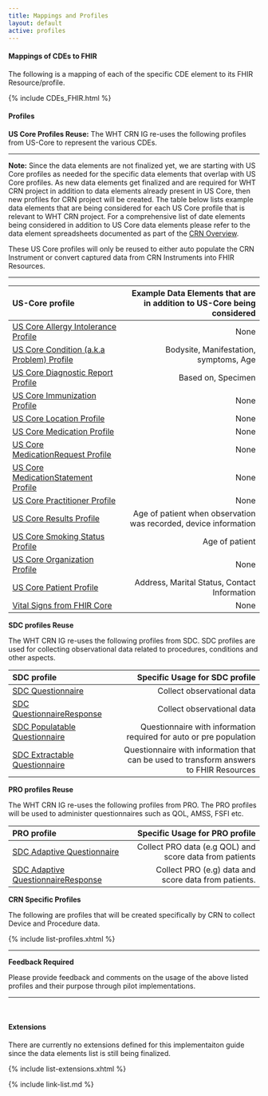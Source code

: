 ```yaml
---
title: Mappings and Profiles
layout: default
active: profiles
---
```


#### Mappings of CDEs to FHIR

The following is a mapping of each of the specific CDE element to its FHIR Resource/profile.

{% include CDEs_FHIR.html %}


#### Profiles

**US Core Profiles Reuse:** 
The WHT CRN IG re-uses the following profiles from US-Core to represent the various CDEs.

---
**Note:** Since the data elements are not finalized yet, we are starting with US Core profiles as needed for the specific data elements that overlap with US Core profiles. As new data elements get finalized and are required for WHT CRN project in addition to data elements already present in US Core, then new profiles for CRN project will be created. The table below lists example data elements that are being considered for each US Core profile that is relevant to WHT CRN project. For a comprehensive list of date elements being considered in addition to US Core data elements please refer to the data element spreadsheets documented as part of the [CRN Overview](crn-overview.html).

These US Core profiles will only be reused to either auto populate the CRN Instrument or convert captured data from CRN Instruments into FHIR Resources.  

---

| US-Core profile  | Example Data Elements that are in addition to US-Core being considered                   |
:------------------|-----------------------------------------------------------------------------------------:|
| [US Core Allergy Intolerance Profile]({{site.data.fhir.uscoreR4}}StructureDefinition-us-core-allergyintolerance.html) | None|
| [US Core Condition (a.k.a Problem) Profile](http://hl7.org/fhir/us/core/StructureDefinition-us-core-condition.html) |Bodysite, Manifestation, symptoms, Age |
| [US Core Diagnostic Report Profile](http://hl7.org/fhir/us/core/StructureDefinition-us-core-diagnosticreport.html) | Based on, Specimen|
| [US Core Immunization Profile](http://hl7.org/fhir/us/core/StructureDefinition-us-core-immunization.html) | None|
| [US Core Location Profile](http://hl7.org/fhir/us/core/StructureDefinition-us-core-location.html) | None|
| [US Core Medication Profile](http://hl7.org/fhir/us/core/StructureDefinition-us-core-medication.html) | None|
| [US Core MedicationRequest Profile](http://hl7.org/fhir/us/core/StructureDefinition-us-core-medicationrequest.html) | None|
| [US Core MedicationStatement Profile](http://hl7.org/fhir/us/core/StructureDefinition-us-core-medicationstatement.html) | None|
| [US Core Practitioner Profile](http://hl7.org/fhir/us/core/StructureDefinition-us-core-practitioner.html)| None|
| [US Core Results Profile](http://hl7.org/fhir/us/core/StructureDefinition-us-core-observationresults.html) |Age of patient when observation was recorded, device information |
| [US Core Smoking Status Profile](http://hl7.org/fhir/us/core/StructureDefinition-us-core-smokingstatus.html) |Age of patient|
| [US Core Organization Profile](http://hl7.org/fhir/us/core/StructureDefinition-us-core-organization.html) | None|
| [US Core Patient Profile](http://hl7.org/fhir/us/core/StructureDefinition-us-core-patient.html) | Address, Marital Status, Contact Information |
| [Vital Signs from FHIR Core](http://hl7.org/fhir/us/core/us-core-vitalsigns.html) | None |


**SDC profiles Reuse**

The WHT CRN IG re-uses the following profiles from SDC.
SDC profiles are used for collecting observational data related to procedures, conditions and other aspects.

| SDC profile  | Specific Usage for SDC profile               |
:------------------|-----------------------------------------------------------------------------------------:|
| [SDC Questionnaire](http://build.fhir.org/ig/HL7/sdc/sdc-questionnaire.html) | Collect observational data |
| [SDC QuestionnaireResponse](http://build.fhir.org/ig/HL7/sdc/sdc-questionnaireresponse.html) |Collect observational data  |
| [SDC Populatable Questionnaire](http://build.fhir.org/ig/HL7/sdc/sdc-questionnaire-populate.html)| Questionnaire with information required for auto or pre population |
| [SDC Extractable Questionnaire](http://build.fhir.org/ig/HL7/sdc/sdc-questionnaire-extract.html)|Questionnaire with information that can be used to transform answers to FHIR Resources|

**PRO profiles Reuse**

The WHT CRN IG re-uses the following profiles from PRO.
The PRO profiles will be used to administer questionnaires such as QOL, AMSS, FSFI etc.


| PRO profile  | Specific Usage for PRO profile               |
:------------------|-----------------------------------------------------------------------------------------:|
|[SDC Adaptive Questionnaire](http://build.fhir.org/ig/HL7/sdc/sdc-questionnaire-adapt.html)| Collect PRO data (e.g QOL) and score data from patients |
|[SDC Adaptive QuestionnaireResponse](http://build.fhir.org/ig/HL7/sdc/sdc-questionnaireresponse-adapt.html) |Collect PRO (e.g) data and score data from patients. |


**CRN Specific Profiles**

The following are profiles that will be created specifically by CRN to collect Device and Procedure data.



{% include list-profiles.xhtml %}

---
**Feedback Required**

Please provide feedback and comments on the usage of the above listed profiles and their purpose through pilot implementations.

---

<br />



#### Extensions

There are currently no extensions defined for this implementaiton guide since the data elements list is still being finalized.


{% include list-extensions.xhtml %}


{% include link-list.md %}

<br />
